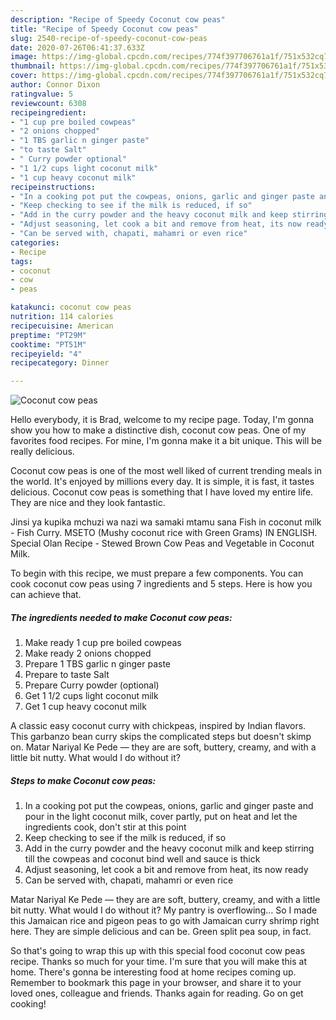 ```yaml
---
description: "Recipe of Speedy Coconut cow peas"
title: "Recipe of Speedy Coconut cow peas"
slug: 2540-recipe-of-speedy-coconut-cow-peas
date: 2020-07-26T06:41:37.633Z
image: https://img-global.cpcdn.com/recipes/774f397706761a1f/751x532cq70/coconut-cow-peas-recipe-main-photo.jpg
thumbnail: https://img-global.cpcdn.com/recipes/774f397706761a1f/751x532cq70/coconut-cow-peas-recipe-main-photo.jpg
cover: https://img-global.cpcdn.com/recipes/774f397706761a1f/751x532cq70/coconut-cow-peas-recipe-main-photo.jpg
author: Connor Dixon
ratingvalue: 5
reviewcount: 6308
recipeingredient:
- "1 cup pre boiled cowpeas"
- "2 onions chopped"
- "1 TBS garlic n ginger paste"
- "to taste Salt"
- " Curry powder optional"
- "1 1/2 cups light coconut milk"
- "1 cup heavy coconut milk"
recipeinstructions:
- "In a cooking pot put the cowpeas, onions, garlic and ginger paste and pour in the light coconut milk, cover partly, put on heat and let the ingredients cook, don&#39;t stir at this point"
- "Keep checking to see if the milk is reduced, if so"
- "Add in the curry powder and the heavy coconut milk and keep stirring till the cowpeas and coconut bind well and sauce is thick"
- "Adjust seasoning, let cook a bit and remove from heat, its now ready"
- "Can be served with, chapati, mahamri or even rice"
categories:
- Recipe
tags:
- coconut
- cow
- peas

katakunci: coconut cow peas 
nutrition: 114 calories
recipecuisine: American
preptime: "PT29M"
cooktime: "PT51M"
recipeyield: "4"
recipecategory: Dinner

---
```



![Coconut cow peas](https://img-global.cpcdn.com/recipes/774f397706761a1f/751x532cq70/coconut-cow-peas-recipe-main-photo.jpg)

Hello everybody, it is Brad, welcome to my recipe page. Today, I'm gonna show you how to make a distinctive dish, coconut cow peas. One of my favorites food recipes. For mine, I'm gonna make it a bit unique. This will be really delicious.

Coconut cow peas is one of the most well liked of current trending meals in the world. It's enjoyed by millions every day. It is simple, it is fast, it tastes delicious. Coconut cow peas is something that I have loved my entire life. They are nice and they look fantastic.

Jinsi ya kupika mchuzi wa nazi wa samaki mtamu sana Fish in coconut milk - Fish Curry. MSETO (Mushy coconut rice with Green Grams) IN ENGLISH. Special Olan Recipe - Stewed Brown Cow Peas and Vegetable in Coconut Milk.


To begin with this recipe, we must prepare a few components. You can cook coconut cow peas using 7 ingredients and 5 steps. Here is how you can achieve that.

<!--inarticleads1-->

##### The ingredients needed to make Coconut cow peas:

1. Make ready 1 cup pre boiled cowpeas
1. Make ready 2 onions chopped
1. Prepare 1 TBS garlic n ginger paste
1. Prepare to taste Salt
1. Prepare  Curry powder (optional)
1. Get 1 1/2 cups light coconut milk
1. Get 1 cup heavy coconut milk


A classic easy coconut curry with chickpeas, inspired by Indian flavors. This garbanzo bean curry skips the complicated steps but doesn&#39;t skimp on. Matar Nariyal Ke Pede — they are are soft, buttery, creamy, and with a little bit nutty. What would I do without it? 

<!--inarticleads2-->

##### Steps to make Coconut cow peas:

1. In a cooking pot put the cowpeas, onions, garlic and ginger paste and pour in the light coconut milk, cover partly, put on heat and let the ingredients cook, don&#39;t stir at this point
1. Keep checking to see if the milk is reduced, if so
1. Add in the curry powder and the heavy coconut milk and keep stirring till the cowpeas and coconut bind well and sauce is thick
1. Adjust seasoning, let cook a bit and remove from heat, its now ready
1. Can be served with, chapati, mahamri or even rice


Matar Nariyal Ke Pede — they are are soft, buttery, creamy, and with a little bit nutty. What would I do without it? My pantry is overflowing… So I made this Jamaican rice and pigeon peas to go with Jamaican curry shrimp right here. They are simple delicious and can be. Green split pea soup, in fact. 

So that's going to wrap this up with this special food coconut cow peas recipe. Thanks so much for your time. I'm sure that you will make this at home. There's gonna be interesting food at home recipes coming up. Remember to bookmark this page in your browser, and share it to your loved ones, colleague and friends. Thanks again for reading. Go on get cooking!
